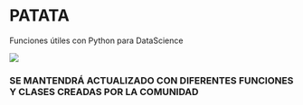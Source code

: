 # PATATA
Funciones útiles con Python para DataScience

![](name-of-giphy.gif)

### SE MANTENDRÁ ACTUALIZADO CON DIFERENTES FUNCIONES Y CLASES CREADAS POR LA COMUNIDAD
